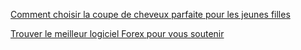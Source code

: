 <a href="https://impactviral.us/comment-choisir-la-coupe-de-cheveux-parfaite-pour-les-jeunes-filles/">Comment choisir la coupe de cheveux parfaite pour les jeunes filles</a>



<a href="https://impactviral.us/trouver-le-meilleur-logiciel-forex-pour-vous-soutenir/">Trouver le meilleur logiciel Forex pour vous soutenir</a>

